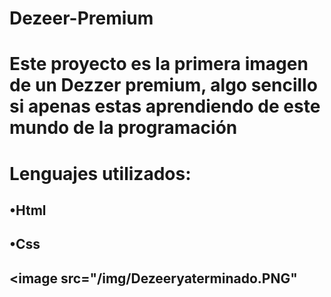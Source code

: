 # Dezeer-Premium
# Este proyecto es la primera imagen de un Dezzer premium, algo sencillo si apenas estas aprendiendo de este mundo de la programación 
# Lenguajes utilizados:
## •Html
## •Css
## <image src="/img/Dezeeryaterminado.PNG"


